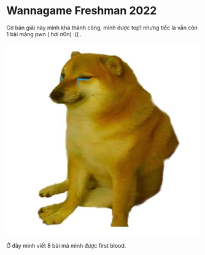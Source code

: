 # Wannagame Freshman 2022

Cơ bản giải này mình khá thành công, mình được top1 nhưng tiếc là vẫn còn 1 bài mảng pwn ( hơi n0n) :(( .

![](<../../.gitbook/assets/image (3).png>)

Ở đây mình viết 8 bài mà mình được first blood.
